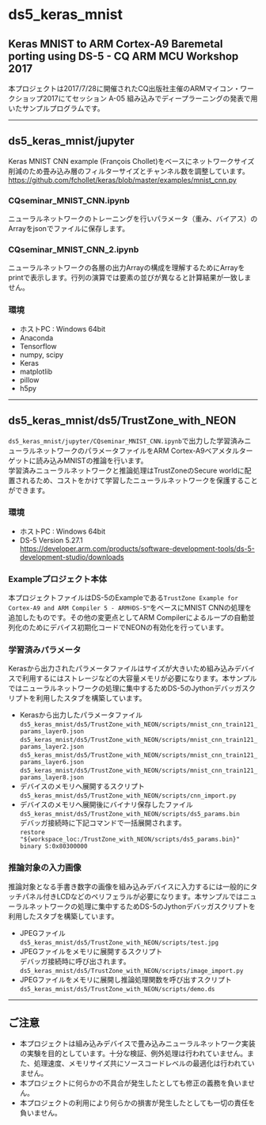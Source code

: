 # ds5_keras_mnist
Keras MNIST to ARM Cortex-A9 Baremetal porting using DS-5 - CQ ARM MCU Workshop 2017 
---
本プロジェクトは2017/7/28に開催されたCQ出版社主催のARMマイコン・ワークショップ2017にてセッション A-05 組み込みでディープラーニングの発表で用いたサンプルプログラムです。  
  
---
## ds5_keras_mnist/jupyter
Keras MNIST CNN example (François Chollet)をベースにネットワークサイズ削減のため畳み込み層のフィルターサイズとチャンネル数を調整しています。
<https://github.com/fchollet/keras/blob/master/examples/mnist_cnn.py>
### CQseminar_MNIST_CNN.ipynb
ニューラルネットワークのトレーニングを行いパラメータ（重み、バイアス）のArrayをjsonでファイルに保存します。
### CQseminar_MNIST_CNN_2.ipynb
ニューラルネットワークの各層の出力Arrayの構成を理解するためにArrayをprintで表示します。行列の演算では要素の並びが異なると計算結果が一致しません。
### 環境
* ホストPC : Windows 64bit
* Anaconda
* Tensorflow
* numpy, scipy
* Keras
* matplotlib
* pillow
* h5py

---
## ds5_keras_mnist/ds5/TrustZone_with_NEON
`ds5_keras_mnist/jupyter/CQseminar_MNIST_CNN.ipynb`で出力した学習済みニューラルネットワークのパラメータファイルをARM Cortex-A9ベアメタルターゲットに読み込みMNISTの推論を行います。  
学習済みニューラルネットワークと推論処理はTrustZoneのSecure worldに配置されるため、コストをかけて学習したニューラルネットワークを保護することができます。
### 環境
* ホストPC : Windows 64bit
* DS-5 Version 5.27.1  
<https://developer.arm.com/products/software-development-tools/ds-5-development-studio/downloads>

### Exampleプロジェクト本体
本プロジェクトファイルはDS-5のExampleである`TrustZone Example for Cortex-A9 and ARM Compiler 5 - ARM®DS-5™`をベースにMNIST CNNの処理を追加したものです。その他の変更点としてARM Compilerによるループの自動並列化のためにデバイス初期化コードでNEONの有効化を行っています。  
### 学習済みパラメータ
Kerasから出力されたパラメータファイルはサイズが大きいため組み込みデバイスで利用するにはストレージなどの大容量メモリが必要になります。本サンプルではニューラルネットワークの処理に集中するためDS-5のJythonデバッガスクリプトを利用したスタブを構築しています。  

* Kerasから出力したパラメータファイル  
`ds5_keras_mnist/ds5/TrustZone_with_NEON/scripts/mnist_cnn_train121_params_layer0.json`
`ds5_keras_mnist/ds5/TrustZone_with_NEON/scripts/mnist_cnn_train121_params_layer2.json`
`ds5_keras_mnist/ds5/TrustZone_with_NEON/scripts/mnist_cnn_train121_params_layer6.json`
`ds5_keras_mnist/ds5/TrustZone_with_NEON/scripts/mnist_cnn_train121_params_layer8.json`
* デバイスのメモリへ展開するスクリプト  
`ds5_keras_mnist/ds5/TrustZone_with_NEON/scripts/cnn_import.py`
* デバイスのメモリへ展開後にバイナリ保存したファイル  
`ds5_keras_mnist/ds5/TrustZone_with_NEON/scripts/ds5_params.bin`  
デバッガ接続時に下記コマンドで一括展開されます。  
`restore "${workspace_loc:/TrustZone_with_NEON/scripts/ds5_params.bin}" binary S:0x80300000`
### 推論対象の入力画像
推論対象となる手書き数字の画像を組み込みデバイスに入力するには一般的にタッチパネル付きLCDなどのペリフェラルが必要になります。本サンプルではニューラルネットワークの処理に集中するためDS-5のJythonデバッガスクリプトを利用したスタブを構築しています。  

* JPEGファイル  
`ds5_keras_mnist/ds5/TrustZone_with_NEON/scripts/test.jpg`
* JPEGファイルをメモリに展開するスクリプト  
デバッガ接続時に呼び出されます。  
`ds5_keras_mnist/ds5/TrustZone_with_NEON/scripts/image_import.py`
* JPEGファイルをメモリに展開し推論処理関数を呼び出すスクリプト
`ds5_keras_mnist/ds5/TrustZone_with_NEON/scripts/demo.ds`  

---
## ご注意
* 本プロジェクトは組み込みデバイスで畳み込みニューラルネットワーク実装の実験を目的としています。十分な検証、例外処理は行われていません。また、処理速度、メモリサイズ共にソースコードレベルの最適化は行われていません。
* 本プロジェクトに何らかの不具合が発生したとしても修正の義務を負いません。
* 本プロジェクトの利用により何らかの損害が発生したとしても一切の責任を負いません。
